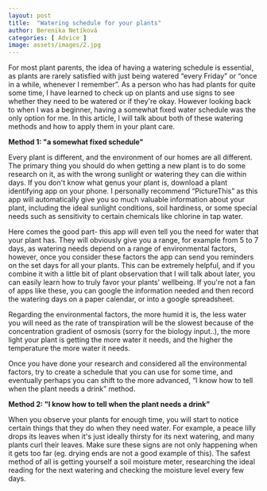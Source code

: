 ```yaml
---
layout: post
title:  "Watering schedule for your plants"
author: Berenika Netíková
categories: [ Advice ]
image: assets/images/2.jpg
---
```

For most plant parents, the idea of having a watering schedule is essential, as plants are rarely satisfied with just being watered “every Friday” or “once in a while, whenever I remember”. 
As a person who has had plants for quite some time, I have learned to check up on plants and use signs to see whether they need to be watered or if they're okay. However looking back to when I was a beginner, having a somewhat fixed water schedule was the only option for me. 
In this article, I will talk about both of these watering methods and how to apply them in your plant care.

**Method 1: "a somewhat fixed schedule"**

Every plant is different, and the environment of our homes are all different. The primary thing you should do when getting a new plant is to do some research on it, as with the wrong sunlight or watering they can die within days. If you don't know what genus your plant is, download a plant identifying app on your phone. I personally recommend “PictureThis” as this app will automatically give you so much valuable information about your plant, including the ideal sunlight conditions, soil hardiness, or some special needs such as sensitivity to certain chemicals like chlorine in tap water. 

Here comes the good part- this app will even tell you the need for water that your plant has. They will obviously give you a range, for example from 5 to 7 days, as watering needs depend on a range of environmental factors, however, once you consider these factors the app can send you reminders on the set days for all your plants. This can be extremely helpful, and if you combine it with a little bit of plant observation that I will talk about later, you can easily learn how to truly favor your plants' wellbeing. If you're not a fan of apps like these, you can google the information needed and then record the watering days on a paper calendar, or into a google spreadsheet.

Regarding the environmental factors, the more humid it is, the less water you will need as the rate of transpiration will be the slowest because of the concentration gradient of osmosis (sorry for the biology input..), the more light your plant is getting the more water it needs, and the higher the temperature the more water it needs. 

Once you have done your research and considered all the environmental factors, try to create a schedule that you can use for some time, and eventually perhaps you can shift to the more advanced, “I know how to tell when the plant needs a drink” method. 


**Method 2: "I know how to tell when the plant needs a drink”** 

When you observe your plants for enough time, you will start to notice certain things that they do when they need water. For example, a peace lilly drops its leaves when it's just ideally thirsty for its next watering, and many plants curl their leaves. Make sure these signs are not only happening when it gets too far (eg. drying ends are not a good example of this). The safest  method of all is getting yourself a soil moisture meter, researching the ideal reading for the next watering and checking the moisture level every few days.
